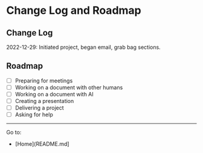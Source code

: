 # Change Log and Roadmap

## Change Log

2022-12-29: Initiated project, began email, grab bag sections.

## Roadmap

- [ ] Preparing for meetings
- [ ] Working on a document with other humans
- [ ] Working on a document with AI
- [ ] Creating a presentation
- [ ] Delivering a project
- [ ] Asking for help

---
Go to:
- [Home](README.md]
